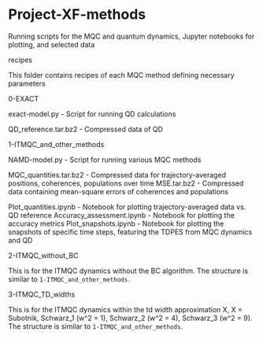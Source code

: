 # Project-XF-methods
Running scripts for the MQC and quantum dynamics, Jupyter notebooks for plotting, and selected data

recipes

  This folder contains recipes of each MQC method defining necessary parameters


0-EXACT

  exact-model.py - Script for running QD calculations

  QD_reference.tar.bz2 - Compressed data of QD


1-ITMQC_and_other_methods

  NAMD-model.py - Script for running various MQC methods

  MQC_quantities.tar.bz2 - Compressed data for trajectory-averaged positions, coherences, populations over time
  MSE.tar.bz2 - Compressed data containing mean-square errors of coherences and populations

  Plot_quantities.ipynb - Notebook for plotting trajectory-averaged data vs. QD reference
  Accuracy_assessment.ipynb - Notebook for plotting the accuracy metrics
  Plot_snapshots.ipynb - Notebook for plotting the snapshots of specific time steps, featuring the TDPES from MQC dynamics and QD


2-ITMQC_without_BC

  This is for the ITMQC dynamics without the BC algorithm. The structure is similar to `1-ITMQC_and_other_methods`.


3-ITMQC_TD_widths
  
  This is for the ITMQC dynamics within the td width approximation X, X = Subotnik, Schwarz_1 (w^2 = 1), Schwarz_2 (w^2 = 4), Schwarz_3 (w^2 = 9).
  The structure is similar to `1-ITMQC_and_other_methods`.

